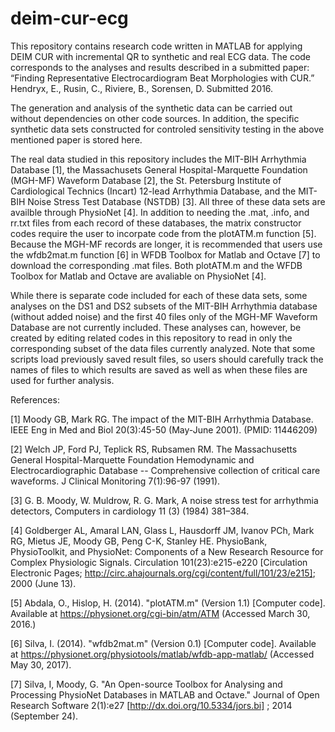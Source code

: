 # deim-cur-ecg
This repository contains research code written in MATLAB for applying DEIM CUR with incremental QR to synthetic and real ECG data.
The code corresponds to the analyses and results described in a submitted paper:
“Finding Representative Electrocardiogram Beat Morphologies with CUR.” Hendryx, E., Rusin, C., Riviere, B., Sorensen, D. 
Submitted 2016.

The generation and analysis of the synthetic data can be carried out without dependencies on other code sources. In addition, the specific synthetic data sets constructed for controled sensitivity testing in the above mentioned paper is stored here. 

The real data studied in this repository includes the MIT-BIH Arrhythmia Database [1], the Massachusets General Hospital-Marquette Foundation (MGH-MF) Waveform Database [2], the St. Petersburg Institute of Cardiological Technics (Incart) 12-lead Arrhythmia Database, and the MIT-BIH Noise Stress Test Database (NSTDB) [3]. All three of these data sets are availble through PhysioNet [4]. In addition to needing the .mat, .info, and rr.txt files from each record of these databases, the matrix constructor codes require the user to incorpate code from the plotATM.m function [5]. Because the MGH-MF records are longer, it is recommended that users use the wfdb2mat.m function [6] in WFDB Toolbox for Matlab and Octave [7] to download the corresponding .mat files. Both plotATM.m and the WFDB Toolbox for Matlab and Octave are avaliable on PhysioNet [4].

While there is separate code included for each of these data sets, some analyses on the DS1 and DS2 subsets of the MIT-BIH Arrhythmia database (without added noise) and the first 40 files only of the MGH-MF Waveform Database are not currently included. These analyses can, however, be created by editing related codes in this repository to read in only the corresponding subset of the data files currently analyzed. Note that some scripts load previously saved result files, so users should carefully track the names of files to which results are saved as well as when these files are used for further analysis.


References:

[1] Moody GB, Mark RG. The impact of the MIT-BIH Arrhythmia Database. IEEE Eng in Med and Biol 20(3):45-50 (May-June 2001). (PMID: 11446209)

[2] Welch JP, Ford PJ, Teplick RS, Rubsamen RM. The Massachusetts General Hospital-Marquette Foundation Hemodynamic and Electrocardiographic Database -- Comprehensive collection of critical care waveforms. J Clinical Monitoring 7(1):96-97 (1991).

[3] G. B. Moody, W. Muldrow, R. G. Mark, A noise stress test for arrhythmia detectors, Computers in cardiology 11 (3) (1984) 381–384.

[4] Goldberger AL, Amaral LAN, Glass L, Hausdorff JM, Ivanov PCh, Mark RG, Mietus JE, Moody GB, Peng C-K, Stanley HE. PhysioBank, PhysioToolkit, and PhysioNet: Components of a New Research Resource for Complex Physiologic Signals. Circulation 101(23):e215-e220 [Circulation Electronic Pages; http://circ.ahajournals.org/cgi/content/full/101/23/e215]; 2000 (June 13).

[5] Abdala, O., Hislop, H. (2014). "plotATM.m" (Version 1.1) [Computer code].	Available at https://physionet.org/cgi-bin/atm/ATM (Accessed March 30, 2016.)

[6] Silva, I. (2014). "wfdb2mat.m" (Version 0.1) [Computer code]. Available at https://physionet.org/physiotools/matlab/wfdb-app-matlab/ (Accessed May 30, 2017).

[7] Silva, I, Moody, G. "An Open-source Toolbox for Analysing and Processing PhysioNet Databases in MATLAB and Octave." Journal of Open Research Software 2(1):e27 [http://dx.doi.org/10.5334/jors.bi] ; 2014 (September 24).

